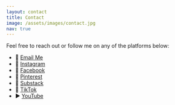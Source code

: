 ```yaml
---
layout: contact
title: Contact
image: /assets/images/contact.jpg
nav: true
---
```


Feel free to reach out or follow me on any of the platforms below:

- 📧 [Email Me](mailto:momstermonologues@gmail.com)
- 📸 [Instagram](https://www.instagram.com/momstermonologues)
- 📘 [Facebook](https://www.facebook.com/momstermonologues)
- 📌 [Pinterest](https://www.pinterest.com/momstermonologues)
- 📰 [Substack](https://substack.com/@momstermonologues)
- 🎵 [TikTok](https://www.tiktok.com/@momster.monologues)
- ▶️ [YouTube](https://www.youtube.com/@MomsterMonologues)

